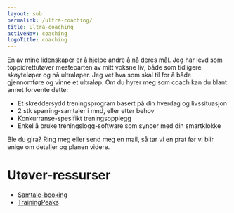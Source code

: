 ```yaml
---
layout: sub
permalink: /ultra-coaching/
title: Ultra-coaching
activeNav: coaching
logoTitle: coaching
---
```


En av mine lidenskaper er å hjelpe andre å nå deres mål. Jeg har levd som toppidrettutøver mesteparten av mitt voksne liv, både som tidligere skøyteløper og nå ultraløper. Jeg vet hva som skal til for å både gjennomføre og vinne et ultraløp. Om du hyrer meg som coach kan du blant annet forvente dette:

- Et skreddersydd treningsprogram basert på din hverdag og livssituasjon
- 2 stk sparring-samtaler i mnd, eller etter behov
- Konkurranse-spesifikt treningsopplegg
- Enkel å bruke treningslogg-software som syncer med din smartklokke

Ble du gira? Ring meg eller send meg en mail, så tar vi en prat før vi blir enige om detaljer og planen videre. 

# Utøver-ressurser
- [Samtale-booking](https://calendly.com/hanserino/coach-prat)
- [TrainingPeaks](https://app.trainingpeaks.com/)
